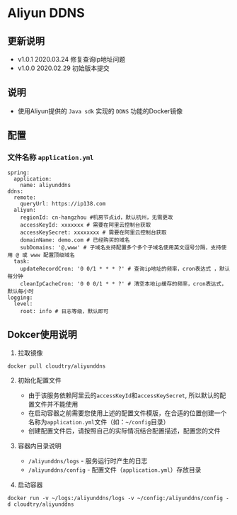 # Aliyun DDNS

## 更新说明
- v1.0.1 2020.03.24 修复查询ip地址问题
- v1.0.0 2020.02.29 初始版本提交

## 说明 
- 使用Aliyun提供的 `Java sdk` 实现的 `DDNS` 功能的Docker镜像

## 配置

### 文件名称 `application.yml`
```
spring:
  application:
    name: aliyunddns
ddns:
  remote:
    queryUrl: https://ip138.com
  aliyun:
    regionId: cn-hangzhou #机房节点id，默认杭州，无需更改
    accessKeyId: xxxxxxx # 需要在阿里云控制台获取
    accessKeySecret: xxxxxxxx # 需要在阿里云控制台获取
    domainName: demo.com # 已经购买的域名
    subDomains: '@,www' # 子域名支持配置多个多个子域名使用英文逗号分隔，支持使用 @ 或 www 配置顶级域名
  task:
    updateRecordCron: '0 0/1 * * * ?' # 查询ip地址的频率，cron表达式 ，默认每分钟
    cleanIpCacheCron: '0 0 0/1 * * ?' # 清空本地ip缓存的频率，cron表达式，默认每小时
logging:
  level:
    root: info # 日志等级，默认即可
```

## Dokcer使用说明

1. 拉取镜像
```
docker pull cloudtry/aliyunddns
```
2. 初始化配置文件
   - 由于该服务依赖阿里云的`accessKeyId`和`accessKeySecret`, 所以默认的配置文件并不能使用 
   - 在启动容器之前需要您使用上述的配置文件模版，在合适的位置创建一个名称为`application.yml`文件（如：`~/config`目录）
   - 创建配置文件后，请按照自己的实际情况结合配置描述，配置您的文件

3. 容器内目录说明
   - `/aliyunddns/logs` - 服务运行时产生的日志
   - `/aliyunddns/config` - 配置文件（`application.yml`）存放目录

4. 启动容器
```
docker run -v ~/logs:/aliyunddns/logs -v ~/config:/aliyunddns/config -d cloudtry/aliyunddns
```
